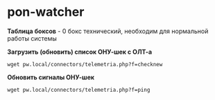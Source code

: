 # pon-watcher

**Таблица боксов** - 0 бокс технический, необходим для нормальной работы системы

**Загрузить (обновить) список ОНУ-шек с ОЛТ-а**

`wget pw.local/connectors/telemetria.php?f=checknew`


**Обновить сигналы ОНУ-шек**

`wget pw.local/connectors/telemetria.php?f=ping`